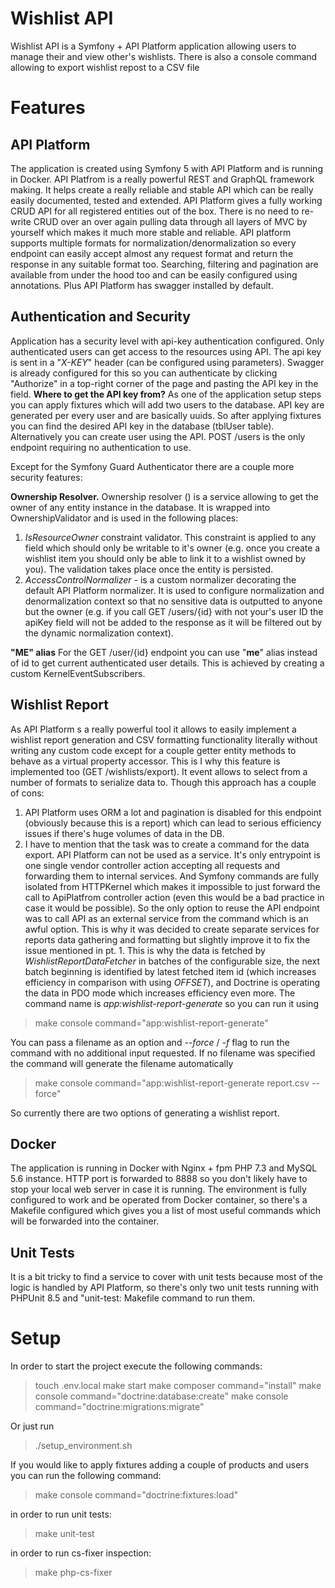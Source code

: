 # Wishlist API

Wishlist API is a Symfony + API Platform application allowing users to manage their and view other's wishlists. There is also a console command allowing to export wishlist repost to a CSV file


# Features

## API Platform
The application is created using Symfony 5 with API Platform and is running in Docker.
API Platfrom is a really powerful REST and GraphQL framework making. It helps create a really reliable and stable API which can be really easily documented, tested and extended. API Platform gives a fully working CRUD API for all registered entities out of the box. There is no need to re-write CRUD over an over again pulling data through all layers of MVC by yourself which makes it much more stable and reliable. API platform supports multiple formats for normalization/denormalization so every endpoint can easily accept almost any request format and return the response in any suitable format too. Searching, filtering and pagination are available from under the hood too and can be easily configured using annotations. Plus API Platform has swagger installed by default.
## Authentication and Security
Application has a security level with api-key authentication configured. Only authenticated users can get access to the resources using API. The api key is sent in a "*X-KEY*" header (can be configured using parameters). Swagger is already configured for this so you can authenticate by clicking "Authorize" in a top-right corner of the page and pasting the API key in the field.
**Where to get the API key from?**
As one of the application setup steps you can apply fixtures which will add two users to the database. API key are generated per every user and are basically uuids. So after applying fixtures you can find the desired API key in the database (tblUser table). Alternatively you can create user using the API. POST /users is the only endpoint requiring no authentication to use. 

Except for the Symfony Guard Authenticator there are a couple more security features:

 **Ownership Resolver.** Ownership resolver () is a service allowing to get the owner of any entity instance in the database. It is wrapped into OwnershipValidator and is used in the following places:
 

 1. *IsResourceOwner* constraint validator. This constraint is applied to any field which should only be writable to it's owner (e.g. once you create a wishlist item you should only be able to link it to a wishlist owned by you). The validation takes place once the entity is persisted.
 2. *AccessControlNormalizer* - is a custom normalizer decorating the default API Platform normalizer. It is used to configure normalization and denormalization context so that no sensitive data is outputted to anyone but the owner (e.g. if you call GET /users/{id} with not your's user ID the apiKey field will not be added to the response as it will be filtered out by the dynamic normalization context).

**"ME" alias**
For the GET /user/{id} endpoint you can use "**me**" alias instead of id to get current authenticated user details. This is achieved by creating a custom KernelEventSubscribers.
## Wishlist Report
As API Platform s a really powerful tool it allows to easily implement a wishlist report generation and CSV formatting functionality literally without writing any custom code except for a couple getter entity methods to behave as a virtual property accessor. This is I why this feature is implemented too (GET /wishlists/export). It event allows to select from a number of formats to serialize data to. 
Though this approach has a couple of cons:

 1. API Platform uses ORM a lot and pagination is disabled for this endpoint (obviously because this is a report) which can lead to serious efficiency issues if there's huge volumes of data in the DB.
 2. I have to mention that the task was to create a command for the data export. API Platform can not be used as a service. It's only entrypoint is one single vendor controller action accepting all requests and forwarding them to internal services. And Symfony commands are fully isolated from HTTPKernel which makes it impossible to just forward the call to ApiPlatfrom controller action (even this would be a bad practice in case it would be possible). So the only option to reuse the API endpoint was to call API as an external service from the command which is an awful option. This is why it was decided to create separate services  for reports data gathering and formatting but slightly improve it to fix the issue mentioned in pt. 1. This is why the data is fetched by *WishlistReportDataFetcher* in batches of the configurable size, the next batch beginning is identified by latest fetched item id (which increases efficiency in comparison with using *OFFSET*),  and Doctrine is operating the data in PDO mode which increases efficiency even more. The command name is *app:wishlist-report-generate* so you can run it using 

> make console command="app:wishlist-report-generate"

You can pass a filename as an option and *--force* / *-f* flag to run the command with no additional input requested. If no filename was specified the command will generate the filename automatically

> make console command="app:wishlist-report-generate report.csv --force"

So currently there are two options of generating a wishlist report.

## Docker
The application is running in Docker with Nginx + fpm PHP 7.3 and MySQL 5.6 instance.
HTTP port is forwarded to 8888 so you don't likely have to stop your local web server in case it is running.
The environment is fully configured to work and be operated from Docker container, so
there's a Makefile configured which gives you a list of most useful commands which will be forwarded into the container.
## Unit Tests
It is a bit tricky to find a service to cover with unit tests because most of the logic is handled by API Platform, so there's only two unit tests running with PHPUnit 8.5 and "unit-test: Makefile command to run them.

# Setup
In order to start the project execute the following commands:
> touch .env.local
> make start
> make composer command="install"
> make console command="doctrine:database:create"
> make console command="doctrine:migrations:migrate"

Or just run

> ./setup_environment.sh

If you would like to apply fixtures adding a couple of products and users you can run the following command:
> make console command="doctrine:fixtures:load"

in order to run unit tests:
> make unit-test
>
in order to run cs-fixer inspection:
> make php-cs-fixer

